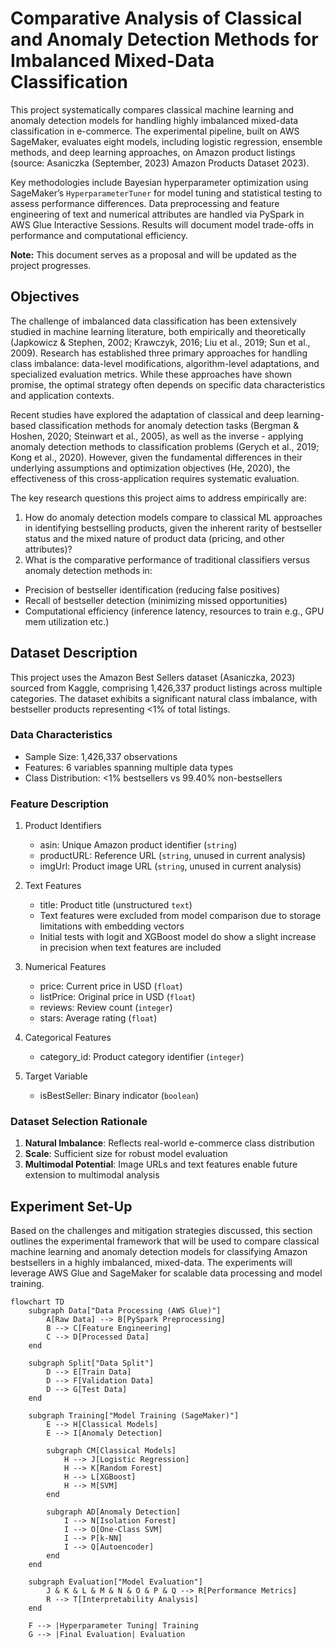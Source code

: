 # Comparative Analysis of Classical and Anomaly Detection Methods for Imbalanced Mixed-Data Classification

This project systematically compares classical machine learning and anomaly detection models for handling highly imbalanced mixed-data classification in e-commerce. The experimental pipeline, built on AWS SageMaker, evaluates eight models, including logistic regression, ensemble methods, and deep learning approaches, on Amazon product listings (source: Asaniczka (September, 2023) Amazon Products Dataset 2023).

Key methodologies include Bayesian hyperparameter optimization using SageMaker’s `HyperparameterTuner` for model tuning and statistical testing to assess performance differences. Data preprocessing and feature engineering of text and numerical attributes are handled via PySpark in AWS Glue Interactive Sessions. Results will document model trade-offs in performance and computational efficiency.  

**Note:** This document serves as a proposal and will be updated as the project progresses.  


## Objectives 
The challenge of imbalanced data classification has been extensively studied in machine learning literature, both empirically and theoretically (Japkowicz & Stephen, 2002; Krawczyk, 2016; Liu et al., 2019; Sun et al., 2009). Research has established three primary approaches for handling class imbalance: data-level modifications, algorithm-level adaptations, and specialized evaluation metrics. While these approaches have shown promise, the optimal strategy often depends on specific data characteristics and application contexts.

Recent studies have explored the adaptation of classical and deep learning-based classification methods for anomaly detection tasks (Bergman & Hoshen, 2020; Steinwart et al., 2005), as well as the inverse - applying anomaly detection methods to classification problems (Gerych et al., 2019; Kong et al., 2020). However, given the fundamental differences in their underlying assumptions and optimization objectives (He, 2020), the effectiveness of this cross-application requires systematic evaluation.

The key research questions this project aims to address empirically are:
1. How do anomaly detection models compare to classical ML approaches in identifying bestselling products, given the inherent rarity of bestseller status and the mixed nature of product data (pricing, and other attributes)?
2. What is the comparative performance of traditional classifiers versus anomaly detection methods in:
- Precision of bestseller identification (reducing false positives)
- Recall of bestseller detection (minimizing missed opportunities)
- Computational efficiency (inference latency, resources to train e.g., GPU mem utilization etc.)

## Dataset Description

This project uses the Amazon Best Sellers dataset (Asaniczka, 2023) sourced from Kaggle, comprising 1,426,337 product listings across multiple categories. The dataset exhibits a significant natural class imbalance, with bestseller products representing <1% of total listings. 

### Data Characteristics

- Sample Size: 1,426,337 observations
- Features: 6 variables spanning multiple data types
- Class Distribution: <1% bestsellers vs 99.40% non-bestsellers

### Feature Description

1. Product Identifiers
   - asin: Unique Amazon product identifier (`string`)
   - productURL: Reference URL (`string`, unused in current analysis)
   - imgUrl: Product image URL (`string`, unused in current analysis)

2. Text Features
   - title: Product title (unstructured `text`)
   - Text features were excluded from model comparison due to storage limitations with embedding vectors
   - Initial tests with logit and XGBoost model do show a slight increase in precision when text features are included

3. Numerical Features
   - price: Current price in USD (`float`)
   - listPrice: Original price in USD (`float`)
   - reviews: Review count (`integer`)
   - stars: Average rating (`float`)

4. Categorical Features
   - category_id: Product category identifier (`integer`)

5. Target Variable
   - isBestSeller: Binary indicator (`boolean`)

### Dataset Selection Rationale

1. **Natural Imbalance**: Reflects real-world e-commerce class distribution
2. **Scale**: Sufficient size for robust model evaluation
3. **Multimodal Potential**: Image URLs and text features enable future extension to multimodal analysis

## Experiment Set-Up

Based on the challenges and mitigation strategies discussed, this section outlines the experimental framework that will be used  to compare classical machine learning and anomaly detection models for classifying Amazon bestsellers in a highly imbalanced, mixed-data. The experiments will leverage AWS Glue and SageMaker for scalable data processing and model training.


```mermaid
flowchart TD
    subgraph Data["Data Processing (AWS Glue)"]
        A[Raw Data] --> B[PySpark Preprocessing]
        B --> C[Feature Engineering]
        C --> D[Processed Data]
    end

    subgraph Split["Data Split"]
        D --> E[Train Data]
        D --> F[Validation Data]
        D --> G[Test Data]
    end

    subgraph Training["Model Training (SageMaker)"]
        E --> H[Classical Models]
        E --> I[Anomaly Detection]
        
        subgraph CM[Classical Models]
            H --> J[Logistic Regression]
            H --> K[Random Forest]
            H --> L[XGBoost]
            H --> M[SVM]
        end
        
        subgraph AD[Anomaly Detection]
            I --> N[Isolation Forest]
            I --> O[One-Class SVM]
            I --> P[k-NN]
            I --> Q[Autoencoder]
        end
    end

    subgraph Evaluation["Model Evaluation"]
        J & K & L & M & N & O & P & Q --> R[Performance Metrics]
        R --> T[Interpretability Analysis]
    end

    F --> |Hyperparameter Tuning| Training
    G --> |Final Evaluation| Evaluation
```